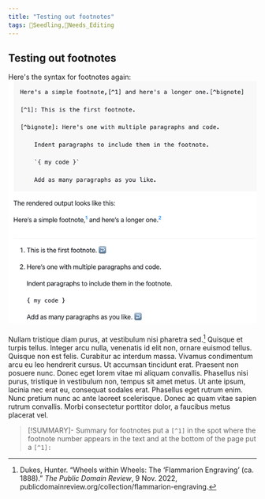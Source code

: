 ```yaml
---
title: "Testing out footnotes"
tags: 🌱Seedling,🧹Needs_Editing
---
```

## Testing out footnotes
Here's the syntax for footnotes again:
![](notes/images/Pasted%20image%2020230525145950.png)

Nullam tristique diam purus, at vestibulum nisi pharetra sed.[^1] Quisque et turpis tellus. Integer arcu nulla, venenatis id elit non, ornare euismod tellus. Quisque non est felis. Curabitur ac interdum massa. Vivamus condimentum arcu eu leo hendrerit cursus. Ut accumsan tincidunt erat. Praesent non posuere nunc. Donec eget lorem vitae mi aliquam convallis. Phasellus nisi purus, tristique in vestibulum non, tempus sit amet metus. Ut ante ipsum, lacinia nec erat eu, consequat sodales erat. Phasellus eget rutrum enim. Nunc pretium nunc ac ante laoreet scelerisque. Donec ac quam vitae sapien rutrum convallis. Morbi consectetur porttitor dolor, a faucibus metus placerat vel.

[^1]: Dukes, Hunter. “Wheels within Wheels: The ‘Flammarion Engraving’ (ca. 1888).” _The Public Domain Review_, 9 Nov. 2022, publicdomainreview.org/collection/flammarion-engraving.

> [!SUMMARY]- Summary for footnotes
> put a ``[^1]`` in the spot where the footnote number appears in the text and at the bottom of the page put a ``[^1]:``